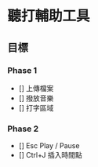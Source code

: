 # 聽打輔助工具

## 目標

### Phase 1
- [] 上傳檔案
- [] 撥放音樂
- [] 打字區域

### Phase 2
- [] Esc Play / Pause
- [] Ctrl+J 插入時間點


